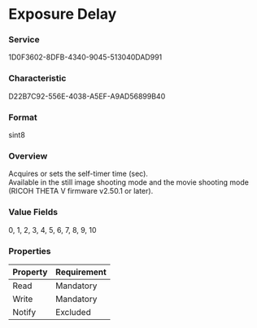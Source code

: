 # Exposure Delay

### Service

1D0F3602-8DFB-4340-9045-513040DAD991

### Characteristic

D22B7C92-556E-4038-A5EF-A9AD56899B40

### Format

sint8

### Overview

Acquires or sets the self-timer time (sec).   
Available in the still image shooting mode and the movie shooting mode (RICOH THETA V firmware v2.50.1 or later).

### Value Fields

0, 1, 2, 3, 4, 5, 6, 7, 8, 9, 10

### Properties

| Property | Requirement |
|:--|:--|
| Read | Mandatory |
| Write | Mandatory |
| Notify | Excluded |
